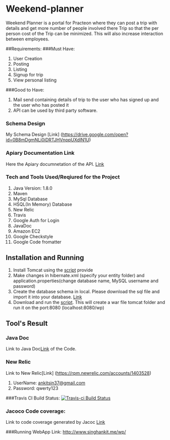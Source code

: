 # Weekend-planner
Weekend Planner is a portal for Practeon where they can post a trip with details and get more number of people involved there Trip so that the per person cost of the Trip can be minimized. This will also increase interaction between employees.

##Requirements:
###Must Have:

1. User Creation
2. Posting
3. Listing
4. Signup for trip
5. View personal listing

###Good to Have:

1. Mail send containing details of trip to the user who has signed up and the user who has posted it
2. API can be used by third party software.

### Schema Design
My Schema Design [Link]
(https://drive.google.com/open?id=0B8mDgmNLi0iDRTJHVnppUXdlN1U)

### Apiary Documentation Link
Here the Apiary documnetation of the API. [Link](http://docs.weekendplanner.apiary.io/)

### Tech and Tools Used/Reqiured for the Project
1. Java Version: 1.8.0
2. Maven
3. MySql Database
4. HSQL(In Memory) Database
5. New Relic
6. Travis
7. Google Auth for Login
8. JavaDoc
9. Amazon EC2
10. Google Checkstyle
11. Google Code fromatter

## Installation and Running
1. Install Tomcat using the [script](https://drive.google.com/open?id=0B8mDgmNLi0iDRExNMDVqWEhmLU0) provide 
2. Make changes in hibernate.xml (specify your entity folder) and application.properties(change database name, MySQL username and password)
4. Create the database schema in local. Please download the sql file and import it into your database. [Link](https://drive.google.com/file/d/0B8mDgmNLi0iDVlptZ1poMzRyNkU/view?usp=sharing)
5. Download and run the [script](https://drive.google.com/open?id=0B8mDgmNLi0iDRVktYTZja1hBZHM). This will create a war file tomcat folder and run it on the port:8080 (localhost:8080/wp)

## Tool's Result

### Java Doc
Link to Java Doc[Link](http://docs.singhankit.me) of the Code.


### New Relic
Link to New Relic[Link]
(https://rpm.newrelic.com/accounts/1403528)
1. UserName: ankitsin37@gmail.com
2. Password: qwerty123

###Travis CI Build Status:
[![Travis-ci Build Status](https://travis-ci.org/ankitsin/weekend-planner.svg?branch=master)](https://travis-ci.org/ankitsin/weekend-planner)

### Jacoco Code coverage:
Link to code coverage generated by Jacoc [Link](test.ankitsingh.me)

###Running WebApp Link:
<http://www.singhankit.me/wp/>
